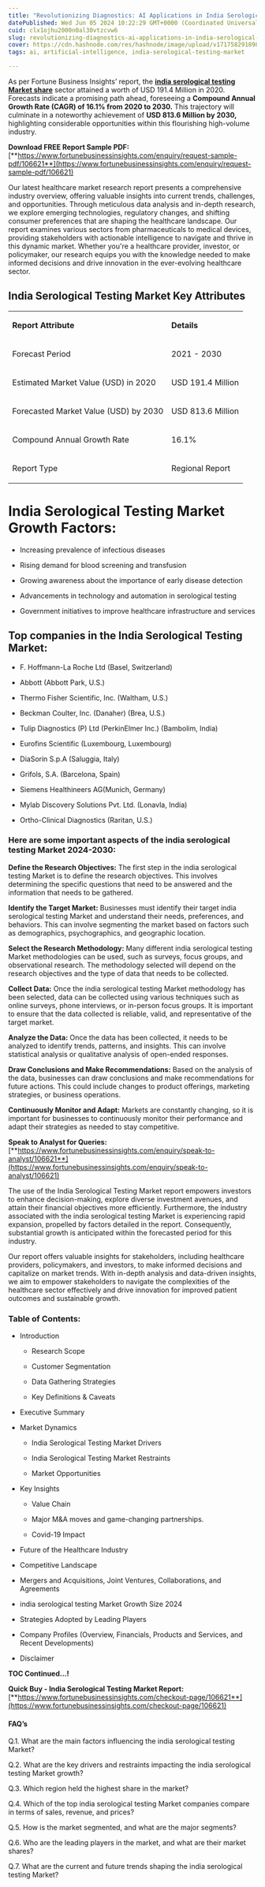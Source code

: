 ```yaml
---
title: "Revolutionizing Diagnostics: AI Applications in India Serological Testing Market"
datePublished: Wed Jun 05 2024 10:22:29 GMT+0000 (Coordinated Universal Time)
cuid: clx1ojhu2000n0al30vtzcvw6
slug: revolutionizing-diagnostics-ai-applications-in-india-serological-testing-market
cover: https://cdn.hashnode.com/res/hashnode/image/upload/v1717582918989/ccb77dce-dac4-4e36-960e-c4bebded14a4.png
tags: ai, artificial-intelligence, india-serological-testing-market

---
```


As per Fortune Business Insights’ report, the [**india serological testing Market share**](https://www.fortunebusinessinsights.com/india-serological-testing-market-106621) sector attained a worth of USD 191.4 Million in 2020. Forecasts indicate a promising path ahead, foreseeing a **Compound Annual Growth Rate (CAGR) of 16.1% from 2020 to 2030.** This trajectory will culminate in a noteworthy achievement of **USD 813.6 Million by 2030,** highlighting considerable opportunities within this flourishing high-volume industry.

**Download FREE Report Sample PDF:** [**https://www.fortunebusinessinsights.com/enquiry/request-sample-pdf/106621**](https://www.fortunebusinessinsights.com/enquiry/request-sample-pdf/106621)

Our latest healthcare market research report presents a comprehensive industry overview, offering valuable insights into current trends, challenges, and opportunities. Through meticulous data analysis and in-depth research, we explore emerging technologies, regulatory changes, and shifting consumer preferences that are shaping the healthcare landscape. Our report examines various sectors from pharmaceuticals to medical devices, providing stakeholders with actionable intelligence to navigate and thrive in this dynamic market. Whether you're a healthcare provider, investor, or policymaker, our research equips you with the knowledge needed to make informed decisions and drive innovation in the ever-evolving healthcare sector.

## **India Serological Testing Market Key Attributes**

<table><tbody><tr><td colspan="1" rowspan="1"><p><strong>Report Attribute</strong></p></td><td colspan="1" rowspan="1"><p><strong>Details</strong></p></td></tr><tr><td colspan="1" rowspan="1"><p>Forecast Period</p></td><td colspan="1" rowspan="1"><p>2021 - 2030</p></td></tr><tr><td colspan="1" rowspan="1"><p>Estimated Market Value (USD) in&nbsp;2020</p></td><td colspan="1" rowspan="1"><p>USD 191.4 Million</p></td></tr><tr><td colspan="1" rowspan="1"><p>Forecasted Market Value (USD) by&nbsp;2030</p></td><td colspan="1" rowspan="1"><p>USD 813.6 Million</p></td></tr><tr><td colspan="1" rowspan="1"><p>Compound Annual Growth Rate</p></td><td colspan="1" rowspan="1"><p>16.1%</p></td></tr><tr><td colspan="1" rowspan="1"><p>Report Type</p></td><td colspan="1" rowspan="1"><p>Regional Report</p></td></tr></tbody></table>

# India Serological Testing Market Growth Factors:

* Increasing prevalence of infectious diseases
    
* Rising demand for blood screening and transfusion
    
* Growing awareness about the importance of early disease detection
    
* Advancements in technology and automation in serological testing
    
* Government initiatives to improve healthcare infrastructure and services
    

## **Top companies in the India Serological Testing Market:**

* F. Hoffmann-La Roche Ltd (Basel, Switzerland)
    
* Abbott (Abbott Park, U.S.)
    
* Thermo Fisher Scientific, Inc. (Waltham, U.S.)
    
* Beckman Coulter, Inc. (Danaher) (Brea, U.S.)
    
* Tulip Diagnostics (P) Ltd (PerkinElmer Inc.) (Bambolim, India)
    
* Eurofins Scientific (Luxembourg, Luxembourg)
    
* DiaSorin S.p.A (Saluggia, Italy)
    
* Grifols, S.A. (Barcelona, Spain)
    
* Siemens Healthineers AG(Munich, Germany)
    
* Mylab Discovery Solutions Pvt. Ltd. (Lonavla, India)
    
* Ortho-Clinical Diagnostics (Raritan, U.S.)
    

### **Here are some important aspects of the india serological testing Market 2024-2030:**

**Define the Research Objectives:** The first step in the india serological testing Market is to define the research objectives. This involves determining the specific questions that need to be answered and the information that needs to be gathered.

**Identify the Target Market:** Businesses must identify their target india serological testing Market and understand their needs, preferences, and behaviors. This can involve segmenting the market based on factors such as demographics, psychographics, and geographic location.

**Select the Research Methodology:** Many different india serological testing Market methodologies can be used, such as surveys, focus groups, and observational research. The methodology selected will depend on the research objectives and the type of data that needs to be collected.

**Collect Data:** Once the india serological testing Market methodology has been selected, data can be collected using various techniques such as online surveys, phone interviews, or in-person focus groups. It is important to ensure that the data collected is reliable, valid, and representative of the target market.

**Analyze the Data:** Once the data has been collected, it needs to be analyzed to identify trends, patterns, and insights. This can involve statistical analysis or qualitative analysis of open-ended responses.

**Draw Conclusions and Make Recommendations:** Based on the analysis of the data, businesses can draw conclusions and make recommendations for future actions. This could include changes to product offerings, marketing strategies, or business operations.

**Continuously Monitor and Adapt:** Markets are constantly changing, so it is important for businesses to continuously monitor their performance and adapt their strategies as needed to stay competitive.

**Speak to Analyst for Queries:** [**https://www.fortunebusinessinsights.com/enquiry/speak-to-analyst/106621**](https://www.fortunebusinessinsights.com/enquiry/speak-to-analyst/106621)

The use of the India Serological Testing Market report empowers investors to enhance decision-making, explore diverse investment avenues, and attain their financial objectives more efficiently. Furthermore, the industry associated with the india serological testing Market is experiencing rapid expansion, propelled by factors detailed in the report. Consequently, substantial growth is anticipated within the forecasted period for this industry.

Our report offers valuable insights for stakeholders, including healthcare providers, policymakers, and investors, to make informed decisions and capitalize on market trends. With in-depth analysis and data-driven insights, we aim to empower stakeholders to navigate the complexities of the healthcare sector effectively and drive innovation for improved patient outcomes and sustainable growth.

### **Table of Contents:**

* Introduction
    
    * Research Scope
        
    * Customer Segmentation
        
    * Data Gathering Strategies
        
    * Key Definitions & Caveats
        
* Executive Summary
    
* Market Dynamics
    
    * India Serological Testing Market Drivers
        
    * India Serological Testing Market Restraints
        
    * Market Opportunities
        
* Key Insights
    
    * Value Chain
        
    * Major M&A moves and game-changing partnerships.
        
    * Covid-19 Impact
        
* Future of the Healthcare Industry
    
* Competitive Landscape
    
* Mergers and Acquisitions, Joint Ventures, Collaborations, and Agreements
    
* india serological testing Market Growth Size 2024
    
* Strategies Adopted by Leading Players
    
* Company Profiles (Overview, Financials, Products and Services, and Recent Developments)
    
* Disclaimer
    

**TOC Continued…!**

**Quick Buy - India Serological Testing Market Report:** [**https://www.fortunebusinessinsights.com/checkout-page/106621**](https://www.fortunebusinessinsights.com/checkout-page/106621)

#### **FAQ’s**

Q.1. What are the main factors influencing the india serological testing Market?

Q.2. What are the key drivers and restraints impacting the india serological testing Market growth?

Q.3. Which region held the highest share in the market?

Q.4. Which of the top india serological testing Market companies compare in terms of sales, revenue, and prices?

Q.5. How is the market segmented, and what are the major segments?

Q.6. Who are the leading players in the market, and what are their market shares?

Q.7. What are the current and future trends shaping the india serological testing Market?